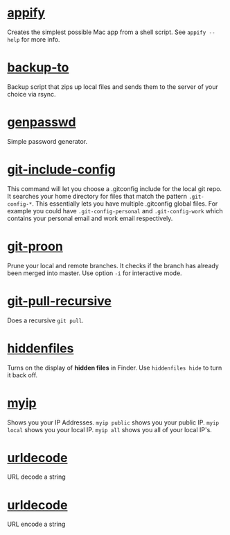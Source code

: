 # [appify](appify)
Creates the simplest possible Mac app from a shell script. See `appify --help` for more info.

# [backup-to](backup-to)
Backup script that zips up local files and sends them to the server of your choice via rsync.

# [genpasswd](genpasswd)
Simple password generator.

# [git-include-config](git-include-config)
This command will let you choose a .gitconfig include for the local git repo. It searches your home directory for files that match the pattern `.git-config-*`. This essentially lets you have multiple .gitconfig global files. For example you could have `.git-config-personal` and `.git-config-work` which contains your personal email and work email respectively.

# [git-proon](git-proon)
Prune your local and remote branches. It checks if the branch has already been merged into master. Use option `-i` for interactive mode.

# [git-pull-recursive](git-pull-recursive)
Does a recursive `git pull`.

# [hiddenfiles](hiddenfiles)
Turns on the display of **hidden files** in Finder. Use `hiddenfiles hide` to turn it back off.

# [myip](myip)
Shows you your IP Addresses. `myip public` shows you your public IP. `myip local` shows you your local IP. `myip all` shows you all of your local IP's.

# [urldecode](urldecode)
URL decode a string

# [urldecode](urldecode)
URL encode a string
